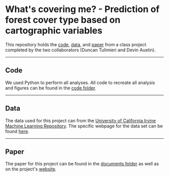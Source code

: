 # What's covering me? - Prediction of forest cover type based on cartographic variables 

This repository holds the [code](#code), [data](#data), and [paper](#paper) from a class project completed by the two collaborators (Duncan Tulimieri and Devin Austin). 

---

## Code 

We used Python to perform all analyses. All code to recreate all analysis and figures can be found in the [code folder](https://github.com/tulimid1/what-is-covering-me/tree/main/Code). 

---

## Data

The data used for this project can from the [University of California Irvine Machine Learning Repository](https://archive.ics.uci.edu/ml/index.php). The specific webpage for the data set can be found [here](https://archive.ics.uci.edu/ml/datasets/Covertype).

---

## Paper

The paper for this project can be found in the [documents folder]() as well as on the project's [website](). 
